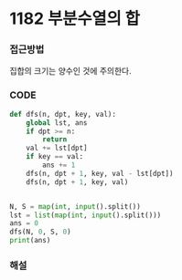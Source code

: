 # 1182 부분수열의 합



### 접근방법

집합의 크기는 양수인 것에 주의한다.

### CODE

```python
def dfs(n, dpt, key, val):
    global lst, ans
    if dpt >= n:
        return
    val += lst[dpt]
    if key == val:
        ans += 1
    dfs(n, dpt + 1, key, val - lst[dpt])
    dfs(n, dpt + 1, key, val)


N, S = map(int, input().split())
lst = list(map(int, input().split()))
ans = 0
dfs(N, 0, S, 0)
print(ans)
```

### 해설

